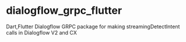 # dialogflow_grpc_flutter
Dart,Flutter Dialogflow GRPC package for making streamingDetectIntent calls in Dialogflow V2 and CX

